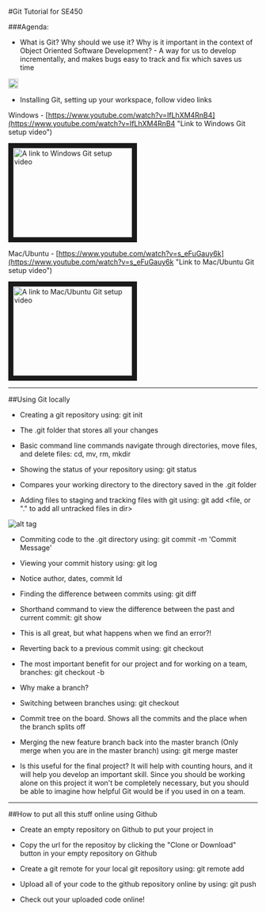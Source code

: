 #Git Tutorial for SE450

###Agenda:

- What is Git? Why should we use it? Why is it important in the context of Object Oriented Software Development? - A way for us to develop incrementally, and makes bugs easy to track and fix which saves us time

<img src="https://github.com/CodyNicholson/Software_Development/blob/master/Git_Version_Control/featureComparisonChart.jpg" style="width: 20px;">

- Installing Git, setting up your workspace, follow video links

Windows - [https://www.youtube.com/watch?v=IfLhXM4RnB4](https://www.youtube.com/watch?v=IfLhXM4RnB4 "Link to Windows Git setup video")

<a href="https://www.youtube.com/watch?v=IfLhXM4RnB4" target="_blank"><img src="http://img.youtube.com/vi/IfLhXM4RnB4/0.jpg" alt="A link to Windows Git setup video" width="240" height="180" border="10" /></a>

Mac/Ubuntu - [https://www.youtube.com/watch?v=s_eFuGauy6k](https://www.youtube.com/watch?v=s_eFuGauy6k "Link to Mac/Ubuntu Git setup video")

<a href="https://www.youtube.com/watch?v=s_eFuGauy6k" target="_blank"><img src="http://img.youtube.com/vi/s_eFuGauy6k/0.jpg" alt="A link to Mac/Ubuntu Git setup video" width="240" height="180" border="10" /></a>

***

##Using Git locally

- Creating a git repository using: git init

- The .git folder that stores all your changes

- Basic command line commands navigate through directories, move files, and delete files: cd, mv, rm, mkdir

- Showing the status of your repository using: git status

- Compares your working directory to the directory saved in the .git folder

- Adding files to staging and tracking files with git using: git add <file, or "." to add all untracked files in dir>

![alt tag](https://github.com/CodyNicholson/Software_Development/blob/master/Git_Version_Control/workingdirStagingGitdir.png)

- Commiting code to the .git directory using: git commit -m 'Commit Message'

- Viewing your commit history using: git log

- Notice author, dates, commit Id

- Finding the difference between commits using: git diff <old commit id> <newer commit id>

- Shorthand command to view the difference between the past and current commit: git show

- This is all great, but what happens when we find an error?!

- Reverting back to a previous commit using: git checkout <commit id>

- The most important benefit for our project and for working on a team, branches: git checkout -b <New feature name>

- Why make a branch?

- Switching between branches using: git checkout <branch name>

- Commit tree on the board. Shows all the commits and the place when the branch splits off

- Merging the new feature branch back into the master branch (Only merge when you are in the master branch) using: git merge master <branch name>

- Is this useful for the final project? It will help with counting hours, and it will help you develop an important skill. Since you should be working alone on this project it won't be completely necessary, but you should be able to imagine how helpful Git would be if you used in on a team.

***

##How to put all this stuff online using Github

- Create an empty repository on Github to put your project in

- Copy the url for the repositoy by clicking the "Clone or Download" button in your empty repository on Github

- Create a git remote for your local git repository using: git remote add <name> <url from Github clone or download button>

- Upload all of your code to the github repository online by using: git push <remote name> <branch name>

- Check out your uploaded code online!
